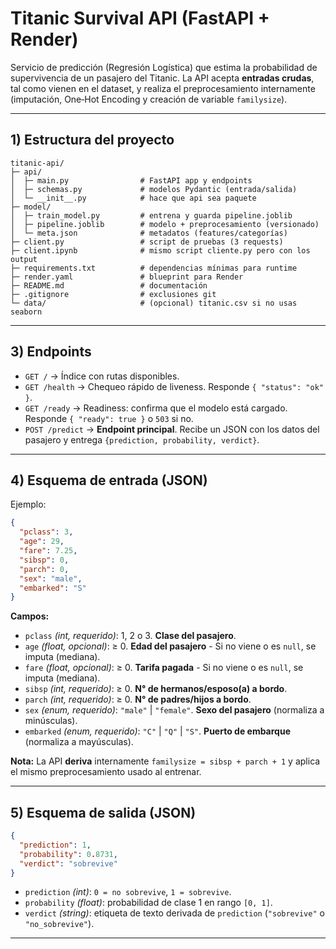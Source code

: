 # Titanic Survival API (FastAPI + Render)
Servicio de predicción (Regresión Logística) que estima la probabilidad de supervivencia de un pasajero del Titanic. La API acepta **entradas crudas**, tal como vienen en el dataset, y realiza el preprocesamiento internamente (imputación, One‑Hot Encoding y creación de variable `familysize`).

---
## 1) Estructura del proyecto
```
titanic-api/
├─ api/
│  ├─ main.py                # FastAPI app y endpoints
│  ├─ schemas.py             # modelos Pydantic (entrada/salida)
│  └─ __init__.py            # hace que api sea paquete
├─ model/
│  ├─ train_model.py         # entrena y guarda pipeline.joblib
│  ├─ pipeline.joblib        # modelo + preprocesamiento (versionado)
│  └─ meta.json              # metadatos (features/categorías)
├─ client.py                 # script de pruebas (3 requests)
├─ client.ipynb              # mismo script cliente.py pero con los output
├─ requirements.txt          # dependencias mínimas para runtime
├─ render.yaml               # blueprint para Render
├─ README.md                 # documentación
├─ .gitignore                # exclusiones git
└─ data/                     # (opcional) titanic.csv si no usas seaborn
```
<!-- ---
## 2) Demo en vivo
- **URL (Render)**: https://TU-APP.onrender.com
- **Docs (Swagger)**: https://TU-APP.onrender.com/docs

> Si ves error al primer intento, espera unos segundos y reintenta (posible *cold start* en plan Free). -->

---
## 3) Endpoints
- `GET /` → Índice con rutas disponibles.
- `GET /health` → Chequeo rápido de liveness. Responde `{ "status": "ok" }`.
- `GET /ready` → Readiness: confirma que el modelo está cargado. Responde `{ "ready": true }` o `503` si no.
- `POST /predict` → **Endpoint principal**. Recibe un JSON con los datos del pasajero y entrega `{prediction, probability, verdict}`.

---
## 4) Esquema de entrada (JSON)
Ejemplo:
```json
{
  "pclass": 3,
  "age": 29,
  "fare": 7.25,
  "sibsp": 0,
  "parch": 0,
  "sex": "male",
  "embarked": "S"
}
```
**Campos:**
- `pclass` *(int, requerido)*: 1, 2 o 3. **Clase del pasajero**.
- `age` *(float, opcional)*: ≥ 0. **Edad del pasajero** - Si no viene o es `null`, se imputa (mediana).
- `fare` *(float, opcional)*: ≥ 0. **Tarifa pagada** - Si no viene o es `null`, se imputa (mediana).
- `sibsp` *(int, requerido)*: ≥ 0. **N° de hermanos/esposo(a) a bordo**.
- `parch` *(int, requerido)*: ≥ 0. **N° de padres/hijos a bordo**.
- `sex` *(enum, requerido)*: `"male"` | `"female"`. **Sexo del pasajero** (normaliza a minúsculas).
- `embarked` *(enum, requerido)*: `"C"` | `"Q"` | `"S"`. **Puerto de embarque** (normaliza a mayúsculas).

**Nota:** La API **deriva** internamente `familysize = sibsp + parch + 1` y aplica el mismo preprocesamiento usado al entrenar.

---
## 5) Esquema de salida (JSON)
```json
{
  "prediction": 1,
  "probability": 0.8731,
  "verdict": "sobrevive"
}
```
- `prediction` *(int)*: `0 = no sobrevive`, `1 = sobrevive`.
- `probability` *(float)*: probabilidad de clase 1 en rango `[0, 1]`.
- `verdict` *(string)*: etiqueta de texto derivada de `prediction` (`"sobrevive"` o `"no_sobrevive"`).
---